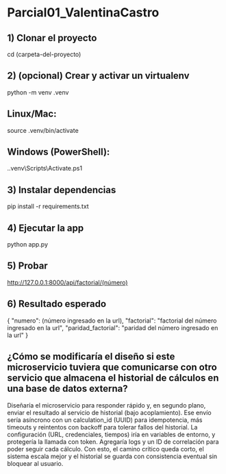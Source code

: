 # Parcial01_ValentinaCastro

## 1) Clonar el proyecto
cd (carpeta-del-proyecto)

## 2) (opcional) Crear y activar un virtualenv
python -m venv .venv
## Linux/Mac:
source .venv/bin/activate
## Windows (PowerShell):
.\.venv\Scripts\Activate.ps1

## 3) Instalar dependencias
pip install -r requirements.txt

## 4) Ejecutar la app
python app.py

## 5) Probar
http://127.0.0.1:8000/api/factorial/(número)

## 6) Resultado esperado
{
  "numero": (número ingresado en la url),
  "factorial": "factorial del número ingresado en la url",
  "paridad_factorial": "paridad del número ingresado en la url"
}

## ¿Cómo se modificaría el diseño si este microservicio tuviera que comunicarse con otro servicio que almacena el historial de cálculos en una base de datos externa?

Diseñaría el microservicio para responder rápido y, en segundo plano, 
enviar el resultado al servicio de historial (bajo acoplamiento). 
Ese envío sería asíncrono con un calculation_id (UUID) para idempotencia, más timeouts y 
reintentos con backoff para tolerar fallos del historial. 
La configuración (URL, credenciales, tiempos) 
iría en variables de entorno, y protegería la llamada con token. 
Agregaría logs y un ID de correlación para poder seguir cada cálculo. 
Con esto, el camino crítico queda corto, el sistema escala mejor y el historial se guarda con 
consistencia eventual sin bloquear al usuario.


